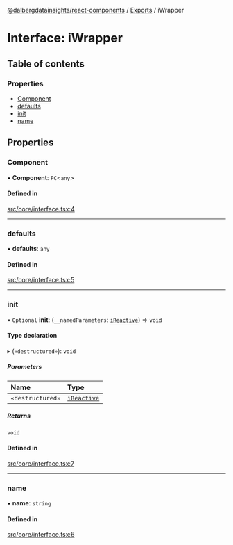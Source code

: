 [@dalbergdatainsights/react-components](../README.md) / [Exports](../modules.md) / iWrapper

# Interface: iWrapper

## Table of contents

### Properties

- [Component](iWrapper.md#component)
- [defaults](iWrapper.md#defaults)
- [init](iWrapper.md#init)
- [name](iWrapper.md#name)

## Properties

### Component

• **Component**: `FC`<`any`\>

#### Defined in

[src/core/interface.tsx:4](https://github.com/DalbergDataInsights/react-components/blob/f636c87/src/core/interface.tsx#L4)

___

### defaults

• **defaults**: `any`

#### Defined in

[src/core/interface.tsx:5](https://github.com/DalbergDataInsights/react-components/blob/f636c87/src/core/interface.tsx#L5)

___

### init

• `Optional` **init**: (`__namedParameters`: [`iReactive`](iReactive.md)) => `void`

#### Type declaration

▸ (`«destructured»`): `void`

##### Parameters

| Name | Type |
| :------ | :------ |
| `«destructured»` | [`iReactive`](iReactive.md) |

##### Returns

`void`

#### Defined in

[src/core/interface.tsx:7](https://github.com/DalbergDataInsights/react-components/blob/f636c87/src/core/interface.tsx#L7)

___

### name

• **name**: `string`

#### Defined in

[src/core/interface.tsx:6](https://github.com/DalbergDataInsights/react-components/blob/f636c87/src/core/interface.tsx#L6)
